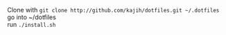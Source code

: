 
Clone with ```git clone http://github.com/kajih/dotfiles.git ~/.dotfiles```   
go into ~/dotfiles  
run ```./install.sh```

